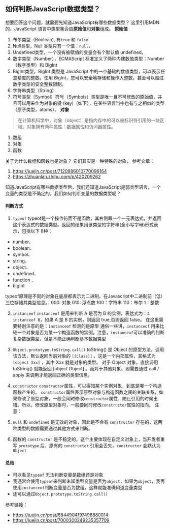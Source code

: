 ## 如何判断JavaScript数据类型？

想要回答这个问题，就需要先知道JavaScript有哪些数据类型？
这里引用MDN的，JavaScript 语言中类型集合由**原始值**和**对象**组成。
**原始值**
1. 布尔类型（Boolean), 有`true` 和 `false`
2. Null类型，Null 类型只有一个值：`null`，
3. Undefined类型，一个没有被赋值的变量会有个默认值 undefined，
4. 数字类型（Number），ECMAScript 标准定义了两种内建数值类型：Number（数字类型）和 BigInt
5. BigInt类型，BigInt 类型是 JavaScript 中的一个基础的数值类型，可以表示任意精度的整数。使用 BigInt，您可以安全地存储和操作大整数，甚至可以超过数字类型的安全整数限制。
6. 字符串类型（String）
7. 符号类型（Symbol）符号（Symbols）类型是唯一且不可修改的原始值，并且可以用来作为对象的键 (key)（如下），在某些语言当中也有与之相似的类型（原子类型，atoms）。
**对象**
> 在计算机科学中，对象（object）是指内存中的可以被标识符引用的一块区域。对象拥有两种属性：数据属性和访问器属性。
1. 数组
2. 对象
3. 函数

关于为什么数组和函数也是对象？
它们其实是一种特殊的对象，
参考文章：
1. https://juejin.cn/post/7120886010770096164
2. https://zhuanlan.zhihu.com/p/420209262

知道JavaScript有哪些数据类型后，我们还知道JavaScript是弱类型语言，一个变量的类型是不确定的，我们如何判断变量的数据类型呢？
#### 判断方式
1. `typeof`
typeof是一个操作符而不是函数，其右侧跟一个一元表达式，并返回这个表达式的数据类型。返回的结果用该类型的字符串(全小写字母)形式表示，包括以下 8种：
- number、
- boolean、
- symbol、
- string、
- object、
- undefined、
- function 、
- bigInt

typeof原理是不同的对象在底层都表示为二进制，在Javascript中二进制前（低）三位存储其类型信息。
000: 对象
010: 浮点数
100：字符串
110：布尔
1：整数

2. `instanceof`
`instanceof` 是用来判断 A 是否为 B 的实例，表达式为：`A instanceof B`，如果 A 是 B 的实例，则返回 true,否则返回 false。 
在这里需要特别注意的是：`instanceof` 检测的是原型
通俗一些讲，`instanceof` 用来比较一个对象是否为某一个构造函数的实例。注意，`instanceof`可以准确的判断复杂数据类型，但是不能正确判断基本数据类型

3. `Object.prototype.toString.call()`
toString() 是 Object 的原型方法，调用该方法，默认返回当前对象的 `[[Class]]` 。这是一个内部属性，其格式为` [object Xxx]` ，其中 Xxx 就是对象的类型。
对于 Object 对象，直接调用 toString() 就能返回 [object Object] 。而对于其他对象，则需要通过 call / apply 来调用才能返回正确的类型信息。

4. `constructor`
`constructor`属性，可以得知某个实例对象，到底是哪一个构造函数产生的。
`constructor`属性表示原型对象与构造函数之间的关联关系，如果修改了原型对象，一般会同时修改`constructor`属性，防止引用的时候出错。所以，修改原型对象时，一般要同时修改`constructor`属性的指向。
注意：
1. `null` 和 `undefined` 是无效的对象，因此是不会有 `constructor` 存在的，这两种类型的数据需要通过其他方式来判断。
2. 函数的 `constructor` 是不稳定的，这个主要体现在自定义对象上，当开发者重写 `prototype` 后，原有的 `constructor` 引用会丢失，`constructor` 会默认为 `Object`

#### 总结
- 可以看见`typeof` 无法判断变量是数组还是对象
- 我通常会使用`typeof`来判断未知类型变量是否为`object`，如果为`object`，我再使用`instanceof`判断变量是否为数组，这样就能准确知道变量类型
- 还可以通过`Object.prototype.toString.call()`

参考链接：
- https://juejin.cn/post/6844904197498880014
- https://juejin.cn/post/7000300249235357709


